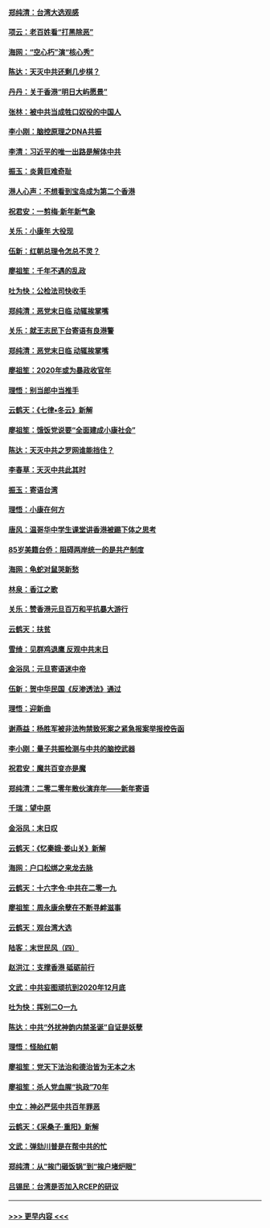 #### [郑纯清：台湾大选观感](../pages/nsc993/n11786210.md?t=01121133) 
#### [项云：老百姓看“打黑除恶”](../pages/nsc993/n11785398.md?t=01121133) 
#### [海网：“空心朽”演“核心秀”](../pages/nsc993/n11783874.md?t=01121133) 
#### [陈达：天灭中共还剩几步棋？](../pages/nsc993/n11783719.md?t=01121133) 
#### [丹丹：关于香港“明日大屿愿景”](../pages/nsc993/n11783273.md?t=01121133) 
#### [张林：被中共当成牲口奴役的中国人](../pages/nsc993/n11782397.md?t=01121133) 
#### [李小刚：脑控原理之DNA共振](../pages/nsc993/n11780962.md?t=01121133) 
#### [李清：习近平的唯一出路是解体中共](../pages/nsc993/n11780866.md?t=01121133) 
#### [振玉：炎黄巨难奇耻](../pages/nsc993/n11779632.md?t=01121133) 
#### [港人心声：不想看到宝岛成为第二个香港](../pages/nsc993/n11778817.md?t=01121133) 
#### [祝君安：一剪梅‧新年新气象](../pages/nsc993/n11776340.md?t=01121133) 
#### [关乐：小康年 大役现](../pages/nsc993/n11774213.md?t=01121133) 
#### [伍新：红朝总理令怎总不灵？](../pages/nsc993/n11770813.md?t=01121133) 
#### [廖祖笙：千年不遇的乱政](../pages/nsc993/n11770373.md?t=01121133) 
#### [吐为快：公检法司快收手](../pages/nsc993/n11770359.md?t=01121133) 
#### [郑纯清：恶党末日临 动辄挨掌嘴](../pages/nsc993/n11769912.md?t=01121133) 
#### [关乐：就王志民下台寄语有良港警](../pages/nsc993/n11769903.md?t=01121133) 
#### [郑纯清：恶党末日临 动辄挨掌嘴](../pages/nsc993/n11769356.md?t=01121133) 
#### [廖祖笙：2020年或为暴政收官年](../pages/nsc993/n11768216.md?t=01121133) 
#### [理悟：别当郎中当推手](../pages/nsc993/n11768243.md?t=01121133) 
#### [云鹤天：《七律▪冬云》新解](../pages/nsc993/n11768204.md?t=01121133) 
#### [廖祖笙：饿饭党说要“全面建成小康社会”](../pages/nsc993/n11767482.md?t=01121133) 
#### [陈达：天灭中共之罗网谁能挡住？](../pages/nsc993/n11767465.md?t=01121133) 
#### [李春草：天灭中共此其时](../pages/nsc993/n11767452.md?t=01121133) 
#### [振玉：寄语台湾](../pages/nsc993/n11767432.md?t=01121133) 
#### [理悟：小康在何方](../pages/nsc993/n11767394.md?t=01121133) 
#### [唐风：温哥华中学生课堂讲香港被踢下体之思考](../pages/nsc993/n11766848.md?t=01121133) 
#### [85岁美籍台侨：阻碍两岸统一的是共产制度](../pages/nsc993/n11765043.md?t=01121133) 
#### [海网：龟蛇对鼠哭新愁](../pages/nsc993/n11764895.md?t=01121133) 
#### [林泉：香江之歌](../pages/nsc993/n11764415.md?t=01121133) 
#### [关乐：赞香港元旦百万和平抗暴大游行](../pages/nsc993/n11764382.md?t=01121133) 
#### [云鹤天：扶贫](../pages/nsc993/n11764245.md?t=01121133) 
#### [雪绮：见群鸡退鹰  反观中共末日](../pages/nsc993/n11762112.md?t=01121133) 
#### [金浴凤：元旦寄语迷中帝](../pages/nsc993/n11761788.md?t=01121133) 
#### [伍新：贺中华民国《反渗透法》通过](../pages/nsc993/n11761994.md?t=01121133) 
#### [理悟：迎新曲](../pages/nsc993/n11761152.md?t=01121133) 
#### [谢燕益：杨胜军被非法拘禁致死案之紧急报案举报控告函](../pages/nsc993/n11756134.md?t=01121133) 
#### [李小刚：量子共振检测与中共的脑控武器](../pages/nsc993/n11754518.md?t=01121133) 
#### [祝君安：魔共百变亦是魔](../pages/nsc993/n11754469.md?t=01121133) 
#### [郑纯清：二零二零年散伙演弃年——新年寄语](../pages/nsc993/n11754195.md?t=01121133) 
#### [千瑞：望中原](../pages/nsc993/n11754159.md?t=01121133) 
#### [金浴凤：末日叹](../pages/nsc993/n11752359.md?t=01121133) 
#### [云鹤天：《忆秦娥‧娄山关》新解](../pages/nsc993/n11752348.md?t=01121133) 
#### [海网：户口松绑之来龙去脉](../pages/nsc993/n11752328.md?t=01121133) 
#### [云鹤天：十六字令‧中共在二零一九](../pages/nsc993/n11752305.md?t=01121133) 
#### [廖祖笙：周永康余孽在不断寻衅滋事](../pages/nsc993/n11751013.md?t=01121133) 
#### [云鹤天：观台湾大选](../pages/nsc993/n11751007.md?t=01121133) 
#### [陆客：末世民风（四）](../pages/nsc993/n11749203.md?t=01121133) 
#### [赵洪江：支撑香港 砥砺前行](../pages/nsc993/n11748482.md?t=01121133) 
#### [文武：中共妄图顽抗到2020年12月底](../pages/nsc993/n11748446.md?t=01121133) 
#### [吐为快：挥别二O一九](../pages/nsc993/n11748411.md?t=01121133) 
#### [陈达：中共“外扰神韵内禁圣诞”自证是妖孽](../pages/nsc993/n11748226.md?t=01121133) 
#### [理悟：怪胎红朝](../pages/nsc993/n11748206.md?t=01121133) 
#### [廖祖笙：党天下法治和德治皆为无本之木](../pages/nsc993/n11748135.md?t=01121133) 
#### [廖祖笙：杀人党血腥“执政”70年](../pages/nsc993/n11745144.md?t=01121133) 
#### [中立：神必严惩中共百年罪恶](../pages/nsc993/n11744970.md?t=01121133) 
#### [云鹤天：《采桑子‧重阳》新解](../pages/nsc993/n11744948.md?t=01121133) 
#### [文武：弹劾川普是在帮中共的忙](../pages/nsc993/n11744758.md?t=01121133) 
#### [郑纯清：从“挨门砸饭锅”到“挨户堵炉眼”](../pages/nsc993/n11744745.md?t=01121133) 
#### [吕锡民：台湾是否加入RCEP的研议](../pages/nsc993/n11744701.md?t=01121133) 

----
#### [ >>> 更早内容 <<< ](../indexes/nsc993-earlier.md)
